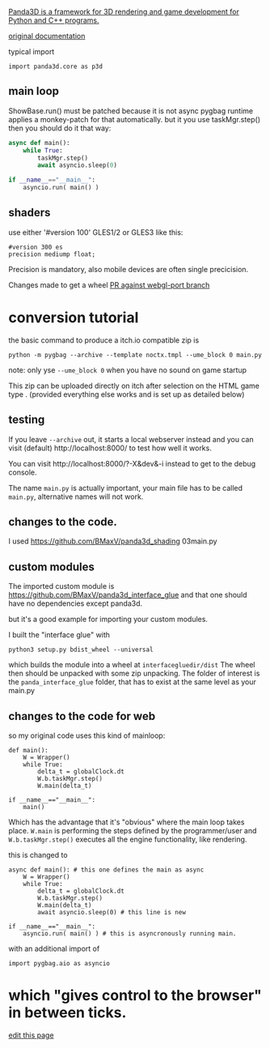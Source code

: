 [Panda3D is a framework for 3D rendering and game development for Python and C++ programs.](https://pypi.org/project/Panda3D/)

[original documentation](https://docs.panda3d.org/1.10/python/index)

typical import

```
import panda3d.core as p3d
```

## main loop
ShowBase.run() must be patched because it is not async 
pygbag runtime applies a monkey-patch for that automatically.
but it you use taskMgr.step() then you should do it that way:
```py
async def main():
    while True:
        taskMgr.step()
        await asyncio.sleep(0)

if __name__=="__main__":
    asyncio.run( main() )
```

## shaders
use either '#version 100' GLES1/2 or GLES3 like this:
```
#version 300 es
precision mediump float;
```

Precision is mandatory, also mobile devices are often single precicision.

Changes made to get a wheel [PR against webgl-port branch](https://github.com/pmp-p/panda3d/pull/4)



# conversion tutorial

the basic command to produce a itch.io compatible zip is

```
python -m pygbag --archive --template noctx.tmpl --ume_block 0 main.py
```

note: only yse `--ume_block 0` when you have no sound on game startup

This zip can be uploaded directly on itch after selection on the HTML game type . (provided everything else works and is set up as detailed below)

## testing


If you leave `--archive` out, it starts a local webserver instead and you can visit (default) http://localhost:8000/ to test how well it works.

You can visit http://localhost:8000/?-X&dev&-i instead to get to the debug console.

The name `main.py` is actually important, your main file has to be called `main.py`, alternative names will not work.

## changes to the code.

I used https://github.com/BMaxV/panda3d_shading 03main.py

## custom modules

The imported custom module is https://github.com/BMaxV/panda3d_interface_glue and that one should have no dependencies except panda3d.

but it's a good example for importing your custom modules.

I built the "interface glue" with

```
python3 setup.py bdist_wheel --universal
```

which builds the module into a wheel at `interfacegluedir/dist` The wheel then should be unpacked with some zip unpacking. The folder of interest is the `panda_interface_glue` folder, that has to exist at the same level as your main.py

## changes to the code for web

so my original code uses this kind of mainloop:

```
def main():
    W = Wrapper()
    while True:
        delta_t = globalClock.dt
        W.b.taskMgr.step()
        W.main(delta_t)

if __name__=="__main__":
    main()
```

Which has the advantage that it's "obvious" where the main loop takes place. `W.main` is performing the steps defined by the programmer/user and `W.b.taskMgr.step()` executes all the engine functionality, like rendering.

this is changed to

```
async def main(): # this one defines the main as async
    W = Wrapper()
    while True:
        delta_t = globalClock.dt
        W.b.taskMgr.step()
        W.main(delta_t)
        await asyncio.sleep(0) # this line is new

if __name__=="__main__":
    asyncio.run( main() ) # this is asyncronously running main.
```

with an additional import of

```
import pygbag.aio as asyncio
```

which "gives control to the browser" in between ticks.
=======


[edit this page](https://github.com/pygame-web/pygame-web.github.io/edit/main/wiki/pkg/panda3d/README.md)
